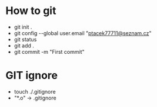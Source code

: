 # How to git

* git init .
* git config --global user.email "ptacek77711@seznam.cz"
* git status
* git add .
* git commit -m "First commit"

# GIT ignore
* touch ./.gitignore
* "*.o" -> .gitignore